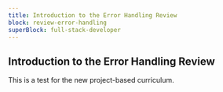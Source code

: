 ```yaml
---
title: Introduction to the Error Handling Review
block: review-error-handling
superBlock: full-stack-developer
---
```


## Introduction to the Error Handling Review

This is a test for the new project-based curriculum.
